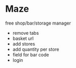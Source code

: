 # Maze
free shop/bar/storage manager

- remove tabs
- basket url
- add stores
- add quantity per store
- field for bar code
- login
